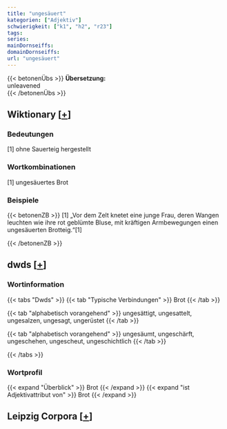```yaml
---
title: "ungesäuert"
kategorien: ["Adjektiv"]
schwierigkeit: ["k1", "h2", "r23"]
tags:
series:
mainDornseiffs:
domainDornseiffs:
url: "ungesäuert"
---
```


{{< betonenÜbs >}}
**Übersetzung:**  
unleavened  
{{< /betonenÜbs >}}

## Wiktionary [[+](https://de.wiktionary.org/wiki/ungesäuert)]

### Bedeutungen
[1] ohne Sauerteig hergestellt  

### Wortkombinationen
[1] ungesäuertes Brot  

### Beispiele
{{< betonenZB >}}
[1] „Vor dem Zelt knetet eine junge Frau, deren Wangen leuchten wie ihre rot geblümte Bluse, mit kräftigen Armbewegungen einen ungesäuerten Brotteig.“[1]  

{{< /betonenZB >}}


## dwds [[+](https://www.dwds.de/wb/ungesäuert)]

### Wortinformation
{{< tabs "Dwds" >}}
{{< tab "Typische Verbindungen" >}}
Brot
{{< /tab >}}

{{< tab "alphabetisch vorangehend" >}}
ungesättigt, ungesattelt, ungesalzen, ungesagt, ungerüstet
{{< /tab >}}

{{< tab "alphabetisch vorangehend" >}}
ungesäumt, ungeschärft, ungeschehen, ungescheut, ungeschichtlich
{{< /tab >}}

{{< /tabs >}}

### Wortprofil
{{< expand "Überblick" >}} Brot {{< /expand >}}
{{< expand "ist Adjektivattribut von" >}} Brot {{< /expand >}}

## Leipzig Corpora [[+](https://corpora.uni-leipzig.de/en/res?word=ungesäuert&corpusId=deu_newscrawl-public_2018)]

